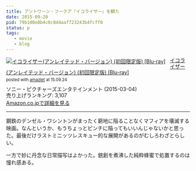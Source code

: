 ```yaml
---
title: アントワーン・フークア『イコライザー』を観た
date: 2015-09-20
pid: 79b100e8b4c0c8d4aaf723243b4fcff0
status: p
tags:
   - movie
   - blog
---
```


<div class="amazlet-box" style="margin-bottom:0px;"><div class="amazlet-image" style="float:left;margin:0px 12px 1px 0px;"><a href="http://www.amazon.co.jp/exec/obidos/ASIN/B00R2I49M8/dotimpact-22/ref=nosim/" name="amazletlink" target="_blank"><img src="http://ecx.images-amazon.com/images/I/51F3qNSgzLL._SL160_.jpg" alt="イコライザー(アンレイテッド・バージョン) (初回限定版) [Blu-ray]" style="border: none;" /></a></div><div class="amazlet-info" style="line-height:120%; margin-bottom: 10px"><div class="amazlet-name" style="margin-bottom:10px;line-height:120%"><a href="http://www.amazon.co.jp/exec/obidos/ASIN/B00R2I49M8/dotimpact-22/ref=nosim/" name="amazletlink" target="_blank">イコライザー(アンレイテッド・バージョン) (初回限定版) [Blu-ray]</a><div class="amazlet-powered-date" style="font-size:80%;margin-top:5px;line-height:120%">posted with <a href="http://www.amazlet.com/" title="amazlet" target="_blank">amazlet</a> at 15.09.24</div></div><div class="amazlet-detail">ソニー・ピクチャーズエンタテインメント (2015-03-04)<br />売り上げランキング: 3,107<br /></div><div class="amazlet-sub-info" style="float: left;"><div class="amazlet-link" style="margin-top: 5px"><a href="http://www.amazon.co.jp/exec/obidos/ASIN/B00R2I49M8/dotimpact-22/ref=nosim/" name="amazletlink" target="_blank">Amazon.co.jpで詳細を見る</a></div></div></div><div class="amazlet-footer" style="clear: left"></div></div>

---- 

鋼鉄のデンゼル・ワシントンがまったく窮地に陥ることなくマフィアを壊滅する映画。なんというか、もうちょっとピンチに陥ってもいいんじゃないかと思った。最後だけラストミニッツレスキュー的な展開があるのがむしろわざとらしい。

一方で妙に丹念な日常描写はよかった。銃創を煮沸した純粋蜂蜜で処置するのは憧れ感ある。